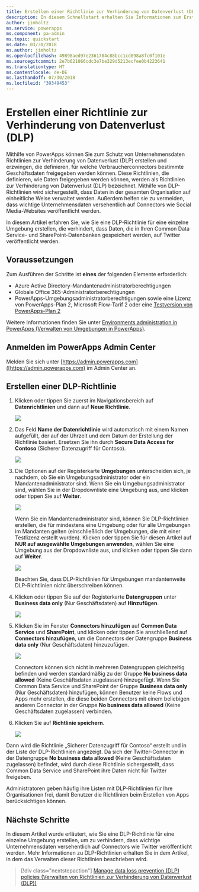 ```yaml
---
title: Erstellen einer Richtlinie zur Verhinderung von Datenverlust (DLP) | Microsoft-Dokumentation
description: In diesem Schnellstart erhalten Sie Informationen zum Erstellen einer Richtlinie zur Verhinderung von Datenverlust (DLP) in PowerApps.
author: jimholtz
ms.service: powerapps
ms.component: pa-admin
ms.topic: quickstart
ms.date: 03/30/2018
ms.author: jimholtz
ms.openlocfilehash: 49898aed97e2361704c88bcc1cd098a8fc0f101e
ms.sourcegitcommit: 2e7b621066cdc3e7be329d5213ecfee0b4223641
ms.translationtype: HT
ms.contentlocale: de-DE
ms.lasthandoff: 07/30/2018
ms.locfileid: "39349453"
---
```

# <a name="create-a-data-loss-prevention-dlp-policy"></a>Erstellen einer Richtlinie zur Verhinderung von Datenverlust (DLP)
Mithilfe von PowerApps können Sie zum Schutz von Unternehmensdaten Richtlinien zur Verhinderung von Datenverlust (DLP) erstellen und erzwingen, die definieren, für welche Verbraucherconnectors bestimmte Geschäftsdaten freigegeben werden können. Diese Richtlinien, die definieren, wie Daten freigegeben werden können, werden als Richtlinien zur Verhinderung von Datenverlust (DLP) bezeichnet. Mithilfe von DLP-Richtlinien wird sichergestellt, dass Daten in der gesamten Organisation auf einheitliche Weise verwaltet werden. Außerdem helfen sie zu vermeiden, dass wichtige Unternehmensdaten versehentlich auf Connectors wie Social Media-Websites veröffentlicht werden.

In diesem Artikel erfahren Sie, wie Sie eine DLP-Richtlinie für eine einzelne Umgebung erstellen, die verhindert, dass Daten, die in Ihren Common Data Service- und SharePoint-Datenbanken gespeichert werden, auf Twitter veröffentlicht werden.

## <a name="prerequisites"></a>Voraussetzungen
Zum Ausführen der Schritte ist **eines** der folgenden Elemente erforderlich:
* Azure Active Directory-Mandantenadministratorberechtigungen
* Globale Office 365-Administratorberechtigungen
* PowerApps-Umgebungsadministratorberechtigungen sowie eine Lizenz von PowerApps-Plan 2, Microsoft Flow-Tarif 2 oder eine [Testversion von PowerApps-Plan 2](https://web.powerapps.com/signup?redirect=marketing&email=)

Weitere Informationen finden Sie unter [Environments administration in PowerApps (Verwalten von Umgebungen in PowerApps)](environments-administration.md).

## <a name="sign-in-to-the-powerapps-admin-center"></a>Anmelden im PowerApps Admin Center
Melden Sie sich unter [https://admin.powerapps.com]([https://admin.powerapps.com) im Admin Center an.

## <a name="create-a-dlp-policy"></a>Erstellen einer DLP-Richtlinie
1. Klicken oder tippen Sie zuerst im Navigationsbereich auf **Datenrichtlinien** und dann auf **Neue Richtlinie**.

    ![](./media/create-dlp-policy/new-data-policy.png)
2. Das Feld **Name der Datenrichtlinie** wird automatisch mit einem Namen aufgefüllt, der auf der Uhrzeit und dem Datum der Erstellung der Richtlinie basiert. Ersetzen Sie ihn durch **Secure Data Access for Contoso** (Sicherer Datenzugriff für Contoso).

    ![](./media/create-dlp-policy/policy-name.png)
3. Die Optionen auf der Registerkarte **Umgebungen** unterscheiden sich, je nachdem, ob Sie ein Umgebungsadministrator oder ein Mandantenadministrator sind. Wenn Sie ein Umgebungsadministrator sind, wählen Sie in der Dropdownliste eine Umgebung aus, und klicken oder tippen Sie auf **Weiter**.

    ![](./media/create-dlp-policy/select-environment.png)

    Wenn Sie ein Mandantenadministrator sind, können Sie DLP-Richtlinien erstellen, die für mindestens eine Umgebung oder für alle Umgebungen im Mandanten gelten (einschließlich der Umgebungen, die mit einer Testlizenz erstellt wurden). Klicken oder tippen Sie für diesen Artikel auf **NUR auf ausgewählte Umgebungen anwenden**, wählen Sie eine Umgebung aus der Dropdownliste aus, und klicken oder tippen Sie dann auf **Weiter**.

    ![](./media/create-dlp-policy/select-environment-tenant.png)

    Beachten Sie, dass DLP-Richtlinien für Umgebungen mandantenweite DLP-Richtlinien nicht überschreiben können.
4. Klicken oder tippen Sie auf der Registerkarte **Datengruppen** unter **Business data only** (Nur Geschäftsdaten) auf **Hinzufügen**.

    ![](./media/create-dlp-policy/data-groups.png)
5. Klicken Sie im Fenster **Connectors hinzufügen** auf **Common Data Service** und **SharePoint**, und klicken oder tippen Sie anschließend auf **Connectors hinzufügen**, um die Connectors der Datengruppe **Business data only** (Nur Geschäftsdaten) hinzuzufügen.

    ![](./media/create-dlp-policy/add-connectors.png)

    Connectors können sich nicht in mehreren Datengruppen gleichzeitig befinden und werden standardmäßig zu der Gruppe **No business data allowed** (Keine Geschäftsdaten zugelassen) hinzugefügt. Wenn Sie Common Data Service und SharePoint der Gruppe **Business data only** (Nur Geschäftsdaten) hinzufügen, können Benutzer keine Flows und Apps mehr erstellen, die diese beiden Connectors mit einem beliebigen anderen Connector in der Gruppe **No business data allowed** (Keine Geschäftsdaten zugelassen) verbinden.

6. Klicken Sie auf **Richtlinie speichern**.

    ![](./media/create-dlp-policy/save-policy.png)

Dann wird die Richtlinie „Sicherer Datenzugriff für Contoso“ erstellt und in der Liste der DLP-Richtlinien angezeigt. Da sich der Twitter-Connector in der Datengruppe **No business data allowed** (Keine Geschäftsdaten zugelassen) befindet, wird durch diese Richtlinie sichergestellt, dass Common Data Service und SharePoint ihre Daten nicht für Twitter freigeben.

Administratoren geben häufig ihre Listen mit DLP-Richtlinien für Ihre Organisationen frei, damit Benutzer die Richtlinien beim Erstellen von Apps berücksichtigen können.

## <a name="next-steps"></a>Nächste Schritte
In diesem Artikel wurde erläutert, wie Sie eine DLP-Richtlinie für eine einzelne Umgebung erstellen, um zu verhindern, dass wichtige Unternehmensdaten versehentlich auf Connectors wie Twitter veröffentlicht werden. Mehr Informationen zu DLP-Richtlinien erhalten Sie in dem Artikel, in dem das Verwalten dieser Richtlinien beschrieben wird.

> [!div class="nextstepaction"]
> [Manage data loss prevention (DLP) policies (Verwalten von Richtlinien zur Verhinderung von Datenverlust (DLP))](prevent-data-loss.md)
